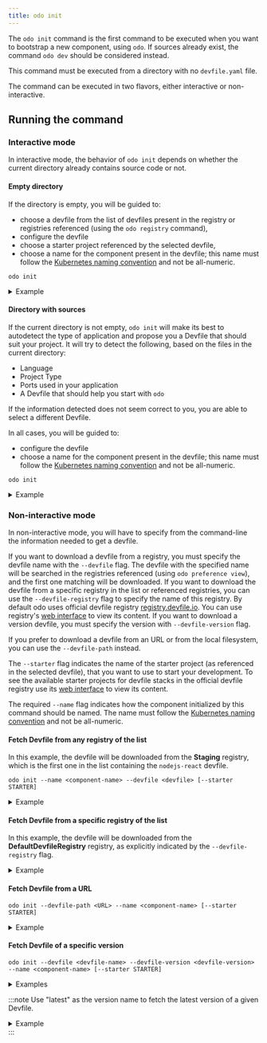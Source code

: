 ```yaml
---
title: odo init
---
```


The `odo init` command is the first command to be executed when you want to bootstrap a new component, using `odo`. If sources already exist,
the command `odo dev` should be considered instead.

This command must be executed from a directory with no `devfile.yaml` file.

The command can be executed in two flavors, either interactive or non-interactive.

## Running the command
### Interactive mode

In interactive mode, the behavior of `odo init` depends on whether the current directory already contains source code or not.

#### Empty directory

If the directory is empty, you will be guided to:
- choose a devfile from the list of devfiles present in the registry or registries referenced (using the `odo registry` command),
- configure the devfile
- choose a starter project referenced by the selected devfile,
- choose a name for the component present in the devfile; this name must follow the [Kubernetes naming convention](https://kubernetes.io/docs/concepts/overview/working-with-objects/names/#dns-label-names) and not be all-numeric.

```console
odo init
```

<details>
<summary>Example</summary>

```console
$ odo init
? Select language: java
? Select project type: Maven Java (java-maven, registry: DefaultDevfileRegistry)
? Which starter project do you want to use? springbootproject
? Enter component name: my-java-maven-app
 ✓  Downloading devfile "java-maven" from registry "DefaultDevfileRegistry" [949ms]
 ✓  Downloading starter project "springbootproject" [430ms]

Your new component "my-java-maven-app" is ready in the current directory.
To start editing your component, use "odo dev" and open this folder in your favorite IDE.
Changes will be directly reflected on the cluster.
To deploy your component to a cluster use "odo deploy".
```
</details>

#### Directory with sources

If the current directory is not empty, `odo init` will make its best to autodetect the type of application and propose you a Devfile that should suit your project.
It will try to detect the following, based on the files in the current directory:
- Language
- Project Type
- Ports used in your application
- A Devfile that should help you start with `odo` 

If the information detected does not seem correct to you, you are able to select a different Devfile.

In all cases, you will be guided to:
- configure the devfile
- choose a name for the component present in the devfile; this name must follow the [Kubernetes naming convention](https://kubernetes.io/docs/concepts/overview/working-with-objects/names/#dns-label-names) and not be all-numeric.

```console
odo init
```

<details>
<summary>Example</summary>

```console
$ odo init                                                                                                                                                                                                          
  __                                                                                                                                                                                                                
 /  \__     Initializing a new component                                                                                                                                                                            
 \__/  \    Files: Source code detected, a Devfile will be determined based upon source code autodetection                                                                                                          
 /  \__/    odo version: v3.3.0                                                                                                                                                                                     
 \__/                                                                                                                                                                                                               
                                                                                                                                                                                                                    
Interactive mode enabled, please answer the following questions:                                                                                                                                                    
Based on the files in the current directory odo detected                                                                                                                                                            
Language: JavaScript                                                                                                                                                                                                
Project type: Node.js                                                                                                                                                                                               
Application ports: 3000                                                                                                                                                                                             
The devfile "nodejs" from the registry "DefaultDevfileRegistry" will be downloaded.                                                                                                                                 
? Is this correct? Yes                                                                                                                                                                                              
 ✓  Downloading devfile "nodejs" from registry "DefaultDevfileRegistry" [1s]                                                                                                                                        
                                                                                                                                                                                                                    
↪ Container Configuration "runtime":                                                                                                                                                                                
  OPEN PORTS:                                                                                                                                                                                                       
    - 5858                                                                                                                                                                                                          
    - 3000                                                                                                                                                                                                          
  ENVIRONMENT VARIABLES:                                                                                                                                                                                            
    - DEBUG_PORT = 5858                                                                                                                                                                                             
                                                                                                                                                                                                                    
? Select container for which you want to change configuration? NONE - configuration is correct                                                                                                                      
? Enter component name: nodejs                                                                                                                                                                                      
                                                                                                                                                                                                                    
You can automate this command by executing:
   odo init --name nodejs --devfile nodejs --devfile-registry DefaultDevfileRegistry

Your new component 'nodejs' is ready in the current directory.
To start editing your component, use 'odo dev' and open this folder in your favorite IDE.
Changes will be directly reflected on the cluster.
```
</details>

### Non-interactive mode

In non-interactive mode, you will have to specify from the command-line the information needed to get a devfile.

If you want to download a devfile from a registry, you must specify the devfile name with the `--devfile` flag. The devfile with the specified name will be searched in the registries referenced (using `odo preference view`), and the first one matching will be downloaded.
If you want to download the devfile from a specific registry in the list or referenced registries, you can use the `--devfile-registry` flag to specify the name of this registry. By default odo uses official devfile registry [registry.devfile.io](https://registry.devfile.io). You can use registry's [web interface](https://registry.devfile.io/viewer) to view its content.
If you want to download a version devfile, you must specify the version with `--devfile-version` flag.

If you prefer to download a devfile from an URL or from the local filesystem, you can use the `--devfile-path` instead.

The `--starter` flag indicates the name of the starter project (as referenced in the selected devfile), that you want to use to start your development. To see the available starter projects for devfile stacks in the official devfile registry use its [web interface](https://registry.devfile.io/viewer) to view its content.  

The required `--name` flag indicates how the component initialized by this command should be named. The name must follow the [Kubernetes naming convention](https://kubernetes.io/docs/concepts/overview/working-with-objects/names/#dns-label-names) and not be all-numeric.

#### Fetch Devfile from any registry of the list

In this example, the devfile will be downloaded from the **Staging** registry, which is the first one in the list containing the `nodejs-react` devfile.
```shell
odo init --name <component-name> --devfile <devfile> [--starter STARTER]
```
<details>
<summary>Example</summary>

```console
$ odo preference view
[...]

Devfile registries:
 NAME                       URL                                   SECURE
 Staging                    https://registry.stage.devfile.io     No
 DefaultDevfileRegistry     https://registry.devfile.io           No

$  odo registry --devfile nodejs-react
 NAME          REGISTRY                DESCRIPTION                                  VERSIONS 
 nodejs-react  StagingRegistry         React is a free and open-source front-en...  2.0.2    
 nodejs-react  DefaultDevfileRegistry  React is a free and open-source front-en...  2.0.2   

$ odo init --devfile nodejs-react --name my-nr-app 
  __
 /  \__     Initializing a new component
 \__/  \    
 /  \__/    odo version: v3.4.0
 \__/

 ✓  Downloading devfile "nodejs-react" [3s]

Your new component 'my-nr-app' is ready in the current directory.
To start editing your component, use 'odo dev' and open this folder in your favorite IDE.
Changes will be directly reflected on the cluster.

```
</details>


#### Fetch Devfile from a specific registry of the list

In this example, the devfile will be downloaded from the **DefaultDevfileRegistry** registry, as explicitly indicated by the `--devfile-registry` flag.
<details>
<summary>Example</summary>

```console
$ odo preference view
[...]

Devfile registries:
 NAME                       URL                                   SECURE
 Staging                    https://registry.stage.devfile.io     No
 DefaultDevfileRegistry     https://registry.devfile.io           No

$ odo init --name my-spring-app --devfile java-springboot --devfile-registry DefaultDevfileRegistry --starter springbootproject
 ✓  Downloading devfile "java-springboot" from registry "DefaultDevfileRegistry" [980ms]
 ✓  Downloading starter project "springbootproject" [399ms]

Your new component "my-spring-app" is ready in the current directory.
To start editing your component, use "odo dev" and open this folder in your favorite IDE.
Changes will be directly reflected on the cluster.
To deploy your component to a cluster use "odo deploy".
```
</details>


#### Fetch Devfile from a URL

```console
odo init --devfile-path <URL> --name <component-name> [--starter STARTER]
```
<details>
<summary>Example</summary>

```console
$ odo init --devfile-path https://registry.devfile.io/devfiles/nodejs-angular --name my-nodejs-app --starter nodejs-angular-starter
 ✓  Downloading devfile from "https://registry.devfile.io/devfiles/nodejs-angular" [415ms]
 ✓  Downloading starter project "nodejs-angular-starter" [484ms]

Your new component "my-nodejs-app" is ready in the current directory.
To start editing your component, use "odo dev" and open this folder in your favorite IDE.
Changes will be directly reflected on the cluster.
To deploy your component to a cluster use "odo deploy".
```
</details>

#### Fetch Devfile of a specific version

```console
odo init --devfile <devfile-name> --devfile-version <devfile-version> --name <component-name> [--starter STARTER]
```

<details>
<summary>Examples</summary>

```console
$ odo init --devfile go --name my-go-app  --devfile-version 2.0.0
  __
 /  \__     Initializing a new component
 \__/  \    
 /  \__/    odo version: v3.4.0
 \__/

 ✓  Downloading devfile "go:2.0.0" [4s]

Your new component 'my-go-app' is ready in the current directory.
To start editing your component, use 'odo dev' and open this folder in your favorite IDE.
Changes will be directly reflected on the cluster.
To deploy your component to a cluster use "odo deploy".
```

</details>

:::note
Use "latest" as the version name to fetch the latest version of a given Devfile.

<details>
<summary>Example</summary>

```console
$ odo init --devfile go --name my-go-app  --devfile-version latest
  __
 /  \__     Initializing a new component
 \__/  \    
 /  \__/    odo version: v3.4.0
 \__/

 ✓  Downloading devfile "go:latest" [4s]

Your new component 'my-go-app' is ready in the current directory.
To start editing your component, use 'odo dev' and open this folder in your favorite IDE.
Changes will be directly reflected on the cluster.
To deploy your component to a cluster use "odo deploy".
```
</details>
:::